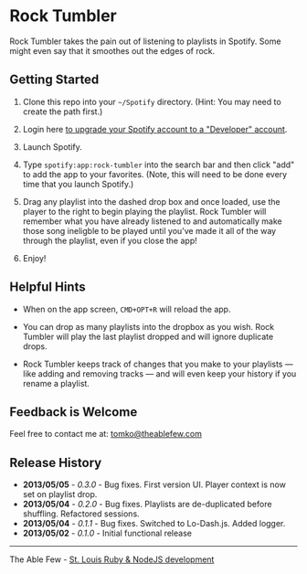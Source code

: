 # Rock Tumbler 

Rock Tumbler takes the pain out of listening to playlists in Spotify. Some might even say that it smoothes out the edges of rock.

## Getting Started

1. Clone this repo into your `~/Spotify` directory. (Hint: You may need to create the path first.)

2. Login here [to upgrade your Spotify account to a "Developer" account](https://developer.spotify.com/login/).

3. Launch Spotify.

4. Type `spotify:app:rock-tumbler` into the search bar and then click "add" to add the app to your favorites. (Note, this will need to be done every time that you launch Spotify.)

5. Drag any playlist into the dashed drop box and once loaded, use the player to the right to begin playing the playlist. Rock Tumbler will remember what you have already listened to and automatically make those song ineligble to be played until you've made it all of the way through the playlist, even if you close the app!

6. Enjoy!

## Helpful Hints

* When on the app screen, `CMD+OPT+R` will reload the app.

* You can drop as many playlists into the dropbox as you wish. Rock Tumbler will play the last playlist dropped and will ignore duplicate drops.

* Rock Tumbler keeps track of changes that you make to your playlists — like adding and removing tracks — and will even keep your history if you rename a playlist.

## Feedback is Welcome

Feel free to contact me at: [tomko@theablefew.com](mailto://tomko@theablefew.com)

## Release History
* __2013/05/05__ - _0.3.0_ - Bug fixes. First version UI. Player context is now set on playlist drop.
* __2013/05/04__ - _0.2.0_ - Bug fixes. Playlists are de-duplicated before shuffling. Refactored sessions.
* __2013/05/04__ - _0.1.1_ - Bug fixes. Switched to Lo-Dash.js. Added logger.
* __2013/05/02__ - _0.1.0_ - Initial functional release

----
The Able Few - [St. Louis Ruby & NodeJS development](http://theablefew.com)
